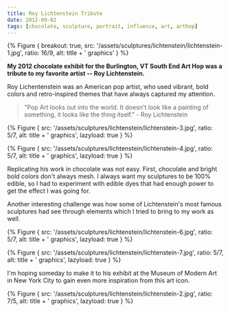 ```yaml
---
title: Roy Lichtenstein Tribute
date: 2012-09-02
tags: [chocolate, sculpture, portrait, influence, art, arthop]
---
```


{% Figure {
    breakout: true,
    src: '/assets/sculptures/lichtenstein/lichtenstein-1.jpg',
    ratio: 16/9,
    alt: title + ' graphics'
} %}

**My 2012 chocolate exhibit for the Burlington, VT South End Art Hop was a tribute to my favorite artist -- Roy Lichtenstein.**

Roy Lichentenstein was an American pop artist, who used vibrant, bold colors and retro-inspired themes that have always captured my attention.

> "Pop Art looks out into the world. It doesn't look like a painting of something, it looks like the thing itself." - Roy Lichtenstein

{% Figure {
    src: '/assets/sculptures/lichtenstein/lichtenstein-3.jpg',
    ratio: 5/7,
    alt: title + ' graphics',
    lazyload: true
} %}

{% Figure {
    src: '/assets/sculptures/lichtenstein/lichtenstein-4.jpg',
    ratio: 5/7,
    alt: title + ' graphics',
    lazyload: true
} %}

Replicating his work in chocolate was not easy. First, chocolate and bright bold colors don't always mesh. I always want my sculptures to be 100% edible, so I had to experiment with edible dyes that had enough power to get the effect I was going for.

Another interesting challenge was how some of Lichtenstein's most famous sculptures had see through elements which I tried to bring to my work as well.

{% Figure {
    src: '/assets/sculptures/lichtenstein/lichtenstein-6.jpg',
    ratio: 5/7,
    alt: title + ' graphics',
    lazyload: true
} %}

{% Figure {
    src: '/assets/sculptures/lichtenstein/lichtenstein-7.jpg',
    ratio: 5/7,
    alt: title + ' graphics',
    lazyload: true
} %}

I'm hoping someday to make it to his exhibit at the Museum of Modern Art in New York City to gain even more inspiration from this art icon.

{% Figure {
    src: '/assets/sculptures/lichtenstein/lichtenstein-2.jpg',
    ratio: 7/5,
    alt: title + ' graphics',
    lazyload: true
} %}
